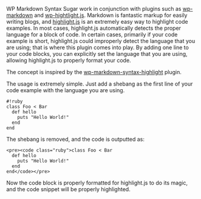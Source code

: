 WP Markdown Syntax Sugar work in conjunction with plugins such as [wp-markdown](http://wordpress.org/extend/plugins/wp-markdown/)
and [wp-hightlight.js](http://wordpress.org/extend/plugins/wp-highlightjs/). Markdown is fantastic markup for easily
writing blogs, and [highlight.js](http://softwaremaniacs.org/soft/highlight/en/) is an extremely easy way to highlight
code examples. In most cases, highlight.js automatically detects the proper language for a block of code. In certain
cases, primarily if your code example is short, highlight.js could improperly detect the language that you are using;
that is where this plugin comes into play. By adding one line to your code blocks, you can explicitly set the language
that you are using, allowing highlight.js to properly format your code.

The concept is inspired by the [wp-markdown-syntax-highlight](https://github.com/spjwebster/wp-markdown-syntax-highlight)
plugin.

The usage is extremely simple. Just add a shebang as the first line of your code example with the language you are using.

    #!ruby
    class Foo < Bar
      def hello
        puts "Hello World!"
      end
    end

The shebang is removed, and the code is outputted as:

    <pre><code class="ruby">class Foo < Bar
      def hello
        puts "Hello World!"
      end
    end</code></pre>

Now the code block is properly formatted for highlight.js to do its magic, and the code snippet will be properly
highlighted.
